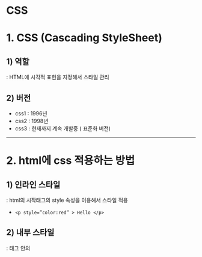 # CSS

# 1. CSS (Cascading StyleSheet)

## 1) 역할

: HTML에 시각적 표현을 지정해서 스타일 관리

## 2) 버전

- css1 : 1996년
- css2 : 1998년
- css3 : 현재까지 계속 개발중 ( 표준화 버전)

<hr>

# 2. html에 css 적용하는 방법

## 1) 인라인 스타일

: html의 시작태그의 style 속성을 이용해서 스타일 적용

- `<p style=”color:red” > Hello </p>`

## 2) 내부 스타일

: <head> 태그 안의 <style> 태그에서 css를 지정하는 방법

```html
<head>
	<style>
			p{
				color : red;
			}
	</style>
</head>		
```

- 태그 이름(전역), id값( #id ), class이름( .class )으로 특정 태그를 지정해서 css를 적용할 수 있다는 점

## 3) 외부 스타일

: html 파일 외부에 *.css 형식의 파일을 작성해 css 지정하는 방법으로, html에서 css 파일을 참조해서 사용한다.

- 같은 *.css 파일을 사용하는 여러 html 페이지는 맨 처음 요청한 페이지에서 다운로드 받아서 웹 브라우저 캐시 메모리에 저장된 *.css 파일을 재사용해서 참조한다.
- `<link rel=”stylesheet”  href=”test.css” >`

## 4) 우선순위

       인라인 스타일    >    내부 스타일    >     외부 스타일

<hr>

# 3. CSS 선수 내용

## 1) Cascading

: DOM 트리의 상위에서 정의한 스타일이 하위 요소로 전달되는 개념이다. 자식 요소 입장에서 여러 스타일이 중복 적용될 수도 있다. 하위에서 스타일 재정의로 해결 가능

## 2) 명시도 ( Specificity )

https://developer.mozilla.org/en-US/docs/Web/CSS/Specificity

:  선택자마다 우선순위가 있다. 같은 명시도를 가지면 나중에 정의한 선택자가 적용된다. 

- 우선순위  :   인라인   >   id   >   class, 속성명    >   태그
- !important
    - 권장하지 않음
    - 명시도의 우선순위를 다 무시하고 가장 최우선 순위를 가진다.
    - `color: red !important;`
- 선택자를 결합해서 구체적으로 지정할 수록 명시도가 올라간다.
    
    ```html
    <!DOCTYPE html>
    <html lang="en">
      <head>
        <title>명시도</title>
        <style>
          h1 {
            color: red;
          }
           /* blue가 적용됨 */
          #xxx > h1 {
            color: blue;
          }
        </style>
      </head>
      <body>
        <div id="xxx">
          <h1>Hello</h1>
        </div>
      </body>
    </html>
    ```
    
<hr>

# 4. 선택자

## 1) 전체 선택자

: * 로 html의 모든 요소들을 선택한다.

- 

## 2) 태그 선택자

: 태그명으로 표현한다. 

- 같은 태그인 요소들에 전체 적용된다.
- 명시도 : (0, 0, 1)
- `div {  color: blue; }`

## 3) id 선택자

: 태그에 id 속성을 지정하고, #id값 으로 표현한다. 

- 태그마다 유일한 id를 지정해서 요소들을 식별한다.
- 명시도 : (1, 0, 0)

## 4) class 선택자

: 태그의 class 속성을 지정하고, .class값 으로 표현한다. 한번에 여러값으로 class를 지정할 수 있고, 중복값도 가능하다.

- `<li class="select xxx">A3</li>`
- .xxx : 클래스명이 xxx인 태그를 찾음
- p.xxx : p태그이고 클래스명이 xxx인 태그를 찾음
- p .xxx : p태그 자식에서 클래스명이 xxx인 태그를 찾음
- 명시도 : (0, 1, 0)

## 5) 계층구조

### - 자식

- 부모태그  >  자식태그
    
    :  부모태그를 먼저 찾고, 부모 바로 아래의 자식태그를 찾는다. 
    
    - 자손이 아니라 자식까지만 찾아준다. ( 1레벨 )

### - 자손

- 부모태그  자식태그
    
    : 공백으로 자손을 표현한다.
    
    - 자손은 자식까지 포함한다. ( 2레벨 )]

### - 형제

- 선택자 + 형제태그
    
    : 인접한 바로 뒤 형제만 참조한다.
    
    - .xxx + p

### - 형제들 (sibilings)

- 선택자 ~ 형제태그
    
    : 인접한 요소 뒤의 모든 형제들을 참조한다.
    
    - .xxx ~ p

### - 속성

- 속성명으로 찾기
    
    : [속성명] , 태그[속성명]
    
    - a[href] { color : red; }

- 속성값으로 찾기
    
    : [속성명=”속성값”],  태그[속성명=”속성값”]
    
    - [class=”xxx”] { color : red; }

- 특정 속성값으로 시작하는 요소 찾기
    
    : [속성명 ^= ”속성값”],  태그[속성명 ^= ”속성값”]
    
    - a[href ^= ”https”]{ color : red; }

- 특정 속성값으로 끝나는 요소 찾기
    
    : [속성명 $= ”속성값”],  태그[속성명 $= ”속성값”]
    
    - a[href $= ”net”]{ color : red; }

- 특정값을 포함하는 요소 찾기
    
    : [속성명 *= ”속성값”],  태그[속성명 *= ”속성값”]
    
    - a[href *= ”www”]{ color : red; }


<hr>

# 5. 의사코드 ( pseudo code )

: html의 시멘틱 태그처럼 이름안에 기능이 내포되어 있는 선택자

## 1) 의사 클래스 ( pseudo class )

- :클래스명
    - :first-child

- a태그의 link 관련 의사 클래스
    
    방문전 (기본: blue)     :   a:link { color:red; }
    
    방문후 (기본: purple) :    a:visted { color:green; }
    
    마우스오버                 :    a:hover{ color:yellow; }     
    
    누르고 있을떄 (기본: red) : a:active{ color:blue; }\
    

- 자식 선택하는 의사 클래스 ( 지정된 선택자의 부모 기준)
    - :first-child : 태그의 부모를 찾고 그 부모의 첫번째 자식을 찾음 ( 위치상 첫번째 )
        - first-of-type() : 태그의 부모를 찾고 그 부모에서 태그 별 첫번째 자식을 찾음 ( 태그별 첫번째 )
    - :last-child :  태그의 부모를 찾고 그 부모의 마지막 자식을 찾음
    - :only-child :  태그의 부모를 찾고 그 부모의 유일한 자식을 찾음
        - :empty : 자식이 없는 태그를 참조
    - :nth-child(n) : n번째 자식을 찾음

- 사용자 입력 태그에서 사용하는 의사 클래스
    - :focus
        - input:focus { }
    - :blur
        - focus 반대
    - :checked
        - 체크박스 및 select 태그에서 값을 선택했을 때
    - :enabled / :disabled
        - 활성화 / 비활성화

## 2) 의사 요소 ( pseudo elements )

: 의사 클래스는 태그 전체에 스타일이 적용되고 의사 요소는 부분적으로 스타일이 적용된다.

- ::요소
    - ::first-line
        - 문단의 첫줄
        - `p::first-line {color: red;}`
    - ::first-letter
        - 텍스트의 첫글자
        - `p::first-letter { color: blue;}`
    
- 특정요소에 컨텐츠(문자열, image..) 삽입
    
    : 무조건 content 속성을 지정해야된다. 
    
    - ::before { content : 값 | url(’이미지경로’) }
    - *::after { content : 값 | url(’이미지경로’) }*

---

# 6. Box 모델

## 1) 개요

: css(html)에서 모든 요소는 box로 관리한다.

## 2) 구성요소
![image](https://github.com/user-attachments/assets/02ccdfdd-22f2-4dbe-95f9-4186781e90d2)
### - content

: 실질적 내용 ( 텍스트, 이미지, .. )

### - padding

: 패딩은 content의 안쪽 여백 (top, bottom, left, right)

### - border

: 보더는 content를 감싸는 테두리 ( 색상, 굵기, 여부, 선의종류 )

### - margin

: 마진은 content 비낕쪽 여백 (top, bottom, left, right)

- body에 기본적으로 margin : 8px 로 되어 있음.

## 3) 블럭레벨 vs 인라인레벨

1. 블럭레벨
    - 웹 브라우저의 전체 너비를 차지하기에, 다음 요소는 새로운 라인에 추가된다.
    - 크롬 브라우저의 개발자도구(f12)로 확인하면 width와 height값을 확인할 수 있다.
    - 명시적으로 width, height를 지정할 수 있다.
2. 인라인레벨
    - 자신의 content 크기만큼 너비를 차지하기에, 다음 요소는 5같은 라인에 추가된다.
    - 크롬 브라우저의 개발자도구(f12)로 확인하면 width와 height가 auto로 보인다.
    - width와 height를 명시적으로 지정해도 적용되지 않는다.

## 4) width 와 height

: Box 모델에서의 content의 너비와 높이를 의미한다.

- 문법
    
    : width | height : 절대값(px)
    
      width | height : 상대값(%, rem)
    
    - 상대값은 부모의 너비, 높이를 기준으로 한다.
    - 1rem(1em) = 16px
    - position 속성에 따라 기준이 달라질 수 있다.

---

# 7. box-sizing 속성

: 요소의 너비와 높이를 계산하는 방식이다.

## content-box

- 기본(디폴트) 속성
- padding, border 의 값이 지정된 width와 height에 추가되어 실제 박스 크기가  설정된다.
- 따라서 실제 너비와 높이는 지정한 값보다 커질 수 도 있다.
    - 최종 width = 지정한 width + padding + border

## border-box

- 지정한 width와 height는 고정되고, 그 안에서 padding과 border가 포함되어 그려진다.
- 패딩과 보더를 지정해도 박스 크기는 고정되기에 박스 크기가 변경될 위험성이 없다.

---

# 8. margin

## 1) 기능

: **요소(content)의 테두리(border) 바깥쪽 여백**을 제어한다 .

- px와 % 지정 가능

## 2) 문법

- 개별적으로 4개 위치 지정
    
    `margin-top : 10px, margin-right : 10px, margin-bottom : 10px, margin-left : 10px`
    
- 축약 표현
    - 개별위치 4개 모두 지정
        
        `margin : 10px 10px 10px 10px /* (top right bottom left */`
        
    - 개별위치 3개 지정
        
        `margin : 10px 10px 10px /* top right|left bottom */`
        
    - 개별위치 2개 지정
        
        `margin : 10px 10px  /*(top|bottom right|left*/` 
        
    - 1개 지정
        
        `margin : 10px  /*(top|bottom|right|left*/` 
        

## 3) margin의 상쇄

: **인접한 box의 margin은** 서로 겹쳐질 수 있는데 이때 하나로 합쳐서 margin이 만들어지는 것이 아니고 **큰 크기의 margin으로 대체된다.**

```
      width: 100px;
      margin: auto;
      background-color: red;
```

```css
 #x1 {
      margin: 20px 10px;
    }
 #x2 {
      margin: 50px 10px;
    }
```

- x1과 x1 사이의 마진은 70px가 아니라 50px이다.

## 4) 중앙정렬 ( 수평으로 가운데 정렬 )

: `margin: auto;`

- 반드시 **블럭레벨**이면서 **width 값을 가져야** 적용이 된다.

---

# 9. Padding

## 1) 기능

: **요소(content) 내용과 테두리(border) 사이의 여백**을 제어한다.

## 2) 문법

- 개별적으로 4개 위치 지정
    
    `padding-top : 10px, padding-right : 10px, padding-bottom : 10px, padding-left : 10px`
    
- 축약 표현
    - 개별위치 4개 모두 지정
        
        `padding: 10px 10px 10px 10px /* (top right bottom left */`
        
    - 개별위치 3개 지정
        
        `padding: 10px 10px 10px /* top right|left bottom */`
        
    - 개별위치 2개 지정
        
        `padding: 10px 10px  /*(top|bottom right|left*/` 
        
    - 1개 지정
        
        `padding: 10px  /*(top|bottom|right|left*/` 
        
---

# 10. border ( 테두리 )

## 1) 기능

: margin과 padding 사이의 테두리

- 3가지 속성을 이용해서 스타일 지정이 가능하다.
    
    - width : border 두께
    
    - style : border 스타일 ( 실선, 점선, .. )
    
    - color : border 색상
    

## 2) 문법1 - 개별

- width
    
    `border-top-width : 5px`
    
- style
    
    `border-top-style : soild | dotted | dashed..`
    
- color
    
    `border-color : red;`
    

## 3) 문법2 - 개별 축약 지정

- width
    
    `border-width: top right bottom left` 
    
    `border-width: top right|left bottom` 
    
    `border-width: top|bottom`  
    
    `right|left` 
    
    `border-width: top|right|bottom|left` 
    
- style
    
    `border-style : top right bottom left` 
    
    `border-style : top right|left bottom` 
    
    `border-style : top|bottom  right|left` 
    
    `border-style : top|right|bottom|left` 
    
- color
    
    `border-color : red`
    
    `border-color: blue yellow red purple;`
    

## 4) 문법 - width + style + color

- `border: width style color;`

## 5) border-radius 속성

: box의 boder를 둥글게 설정할 떄 사용하는 속성으로, 값이 클수록 동글해진다.

- `border-radius : 50%  // 원`
- `border-radius : 10px`

---

# 11. 요소배치

## 1)  display

- display : block           :   블럭 레벨로 배치
- display : inline           :   인라인 레벨로 배치
- display:  inline-block :   인라인-블럭 레벨 ( 인라인레벨 + width + height)
- diplay : none              :   화면 레더링 방지, 영역유지 안됨

## 2) position

: position의 top, right, bottom, left 속성을 이용해서 요소의 실제 위치를 바꿀 수 있다.

- **position : static (기본)**
    - 블럭레벨은 세로 배치, 인라인 레벨은 가로 배치, left와 top이 8px 마진을 가진다.
    - **top, right, bottom, left 속성을 지정해도 적용되지 않는다**. 따라서 static이 아닌 다른 값으로 지정해야 4가지 속성을 사용할 수 있다.
    
    ```css
    /***top, right, bottom, left 속성을 지정해도 적용되지 않는다***/
    position: static;
    top: 300px;
    left: 300px;
    ```
    
- **position : relative**
    - 기준 위치는 ‘positon : static’ 일 때의 위치
    - **top, right, bottom, left 속성을 지정할 수 있다.**
- **position : absolute**
    - 부모 요소와 같이 사용된다.
    - 기준 위치는 부모요소이다.
        - **부모가 position:relative**   :  자식 요소 기준은 부모가 된다.
        - 부모에 positon 속성 X ( position : static )  : 자식 요소 기준은 뷰포트( 웹 브라우저)가 된다.
- **position : fixed**
    - **기준은 웹브라우저 화면( 뷰포트 : viewport ) 이다.**
    - **top, right, bottom, left 속성을 지정할 수 있다.**
    - **스크롤 해도 위치가 고정**된다.
- position : sticky
    - 최근에 추가된 기능, 지원여부를 확인해야 한다
        - https://caniuse.com/
    - 평시에는 static 으로 동작되고 특정 임계값을 만나면 fixed 로 동작
        
        ```css
        /*top이 40px이 되면 fixed 됨.*/
        positon : sticky;
        top : 40px; 
        ```
        

## 3) z-index

: z축으로 요소를 배치할 수 있도록 하는 속성으로, 요소들이 겹쳐보이지 않도록 할 떄 주로 사용한다.

- position : fixed  absolute 속성으로 요소가 겹쳐 보이는 경우가 생긴다.

## 1) 문법

- z-index : auto | 값
    - 디폴트는 auto이고 0을 준 것과 동일하다.
    - 값이 작을수록 밑에 배치된다.
        - 아래에 있는 요소를 위로 배치하고 샆으면 위 요소의 z-index보다 크게 값을 지정하면 된다.
        

---

# 12. 배경

## 1) 배경색

- `background-color: 색상`

## 2) 배경 이미지

- `backgorund-image : url(”경로”)`
- x축 및 y축으로 반복적으로 이미지가 출력된다.
- 배경색과 같이 사용가능

## 3) 배경 이미지 반복 제어

- `background-repeat : repeat-x | repeate-y | repeat(디폴트) | no-repeat`

## 4) 배경 이미지 크기

 `background-size : auto(기본값) | px | contain | cover`

- background-size : 30px 50px (너비, 높이)
- **background-size : contain**
    - 이미지를 보여주는 **컨테이너 사이즈에 맞춰서** 보여준다. 화면을 작게하거나 크게하면 컨테이너 사이즈에 맞춰서 자동적으로 조절된다.  단 일정 크기에서만 움직인다.
    - **이미지 전체를 확인**할 수 있다.
- **background-size : cover**
    - **이미지 비율**을 관리하기에 이미지 **전체가 바로 나오지 않을 수 있다.**
    - 화면이 커지면 비례해서 이미지가 커져서  잘려보이거나 화면이 작아지면 일정 부분까지 작아져서 잘려보일 수 있다.

## 5) 배경 이미지 위치

- `background-position : x축( px | % );`
- `background-position : x축( px | % )  y축( px | % );`
- `background-position : bottom 10px  right 20px;`
    - top, right, bottom, left 지정가능하다.

## 6) 배경 이미지 스크롤 여부

- `backgrond-attachment : scroll(기본) | fixed`

---

# 13. 크기단위 (unit)

## 1) 단위 종류

- px   (c, inch)
- %
- rem (em)
- vw ,vh

## 2) 적용 css 속성

- width/height        : %, vw, vh
- font-size               :  rem
- margin/padding   :  %,  rem
- border                  :  px
- position (top/right/bottom/left)  :  %

## 3) 단위 종류 2가지

### 절대 단위

: px만 사용하기로 한다.

### 상대 단위

- **%**
    - 기본적으로 부모 기준이고, position에 따라 기준이 달라진다.
        - position : static     : top/right/bottom/left 지정 불가
        - position : relative   : top/right/bottom/left  지정 가능, 기준은 static으로 지정했을 때의 기본 문서대열
        - position : fixed        : top/right/bottom/left  지정 가능, 기준은 뷰포트
        - position : absolute   : top/right/bottom/left 지정 가능, 부모가 relative로 지정되었으면 기준은 부모고 아닌 경우는 뷰포트 이다.
    - max - width 속성
        - % 를 사용하면 화면크기가 커짐에 따라 이미지가 계속 커질 수도 있다.
- **vw, vh**  (  vw: viewport width,    vh: viewport height )
    - 기준은 뷰포트
    - 사용하지 않는 경우
        
        ```css
        <div>
        	<h1>  <== position: fixed;  width:50%
        ```
        
    - 사용하는 경우
        
        ```css
        <div>
        	<h1>  <==  width:50vw
        ```
        
- **rem (em)**
    - 글꼴에서 주로 사용
    - 1rem(1em) = 16px  ( 16px는 웹 브라우저에 설정된 기본글꼴크기)
    - em
        - 부모요소의 em값을 상속해서 글꼴크기가 정해진다.
    - rem ( root em )
        - root인 html(body)를 상속해서 글꼴크기가 정해진다.


---

# 14. 색상

## 1) 영단어 표기

- color : red | blue | yellow …

## 2) 16진수 ( 0 ~ 15 )

- #RRGGBB  (6비트),   #RGB  (3비트)
- #FFFFFF  (흰색)
- #000000 (검정)

## 3) 10진수 ( 0 ~ 255 ) + rgb (r,g,b)

- rgb(0~255, 0~255, 0~255)
- rgb(225,255,255) : 흰색
- rgb(0,0,0) : 검정색

## 4) 투명도 (alpha)

- rgb(0~255, 0~255, 0~255, 0~1)
- 0: 완전투명, 1 : 완전불투명
- 예 > color : rgba(0, 0, 0, 0.00-004)

```css
    #x1 {
      color: red;
    }
    #x2 {
      color: #019201;
    }
    #x3 {
      color: rgb(22, 21, 100);
    }
    #x4 {
      color: rgba(23, 55, 200, 0.1);
    }
```


---

# 15. visibility  속성

: 요소를 보이거나 안 보이게 설정 할 수 있다.

- visibility  : visibile(기본)
    
                   : hidden     ⇒  요소가 안보이게  
    
              : collapse   ⇒  <table>을 안보이게
    
- hidden은 요소가 안 보이더라도 영역유지 O
- collapse는 <table> 렌더링을 방지 ( 안보이게 )하고, 영역유지 X
- display: none도 영역유지 X


---

# 16. 투명도 (opacity) 속성

: 요소의 투명도를 제어하는 속성이다.

- opacity :  0 ~ 1 값
    - 0 : 완전투명
    - 1 : 완전불투명


---

# 17. 글꼴(font)

## 1) font-style

- font-style : normal | italic | …

## 2) font-weight

- font-weight : bold | bolder | lighter |100 ~ 900

## 3) font-size

- font-size : rem | px

## 4) font-family

- font-family : 값1, 값2, 값3, …
- 값 종류 3가지
    - generic family
        
        : 실제 글꼴들의 카데고리로서 글꼴들이 가지는 특별한 주요 특징들을 가진다
        
        - serif, sans-serif, monospace(고정폭), ….
    - font family
        
        : generic family에 속하는 실제 글꼴을 의미한다.
        
        - serif : Times New Roman, Geogia
        - sans-serif : consolas

- 크롬 브라우저에서 글꼴 확인 방법
    
    : 설정 > 모양 > 글꼴 맞춤 설정에 가면 아래와 같이 설정되어 있다.
    
    **표준 글꼴 : Malgun Gothic**   <=  font family 
    
    Serif: Batang                         <=  generic family 
    
    Sans-serif : Malgun Gothic   <=  generic family 
    

- 웹 브라우저가 글꼴을 결정하는 방법 2가지
    - font-family 속성을 명시적으로 지정하지  않는 경우
        
        : 웹 브라우저에서 기본으로 설정된 글꼴을 이용해서 렌더링 된다. 따라서 표준 글꼴 ( Malgun Gothic)으로 렌더링 
        
    
    - font-family 속성을 명시적으로 지정하지  않는 경우
        - generic family 만 지정한 경우
            
            ```css
             font-family: serif;
                 /* serif 카테고리에서 기본으로 설정된 폰트를 사용한다 */
                }
            ```
            
        - font family 지정한 경우
            
            ```html
                  font-family:'Times New Roman', Times, serif
                  /* serif카데고리의 폰트들을 사용한다. */
                  /* 'Times New Roman'이 있으면 이걸 사용하고, 없으면 'Times'사용한다는 의미*/
            ```
            

## 5) 축약 표현

- `font: italic bold 2rem 'Times New Roman', Georgia, sans-serif;`


---

# 18. 구글폰트

https://fonts.google.com/

- 웹 폰트라고 부른다.
- 로컬에 글꼴이 없어도 링크를 통해 가져와 사용할 수 있다.
- [구글 폰트](https://fonts.google.com/) > 원하는 폰트 선택 > Get Font 클릭 > Get embed code > 복사해서 사용


---

# 19. text 관련 속성

## 1) color : 색상

- `color : 값;`

## 2) text-align :  수평 정렬

- `text-align : center | left | right | justify (양쪽)`

## 3) text-decoration : 밑줄 및 취소선

- `text-decoration : underline | overline | line-through (취소선)`

## 4) text-indent  : 첫 라인 들여쓰기

- `text-indent : 10px;`

## 5) line-height : 줄 간격

- `line-height: 2;`
- font-size : 16px 값에 비례해서 적용

  ---
  # 20. Flex Box 모델

## 1) 개념

: Flex Box를 이용하면 **매우 쉽게 레이아웃 및 수직/수평 정렬, 요소 순서(ordering), 동적 사이징이 가능**하다.

## 2) 구성요소 2가지

- 부모(flex Container)와 부모안의 자식요소(flex item)로 구성된다. flex를 사용하기 위해서는 반드시 **부모 컨테이너**가 필요하고, 부모에 flex를 지정하면 **자식요소에 영향을 주는 것**이다.
1. **flex Container**
    - **`display : flex;`**
    - 정렬의 **기본 배치는 가로 정렬**이다. **flex-direction 속성**으로 변경 가능하다.
        - **`flex-direction: column;`  : 세로 정렬**
            - 세로 정렬시 자식의 width 중 가장 큰 width 기준으로 맞춰진다.
        - **`flex-direction: row;` : 가로 정렬**
            - 가로 정렬시 자식요소 중 가장 큰 height를 기준으로 맞춰진다.
2. **flex item**
    - item의 부모 Container에서 **display:flex** 를 지정해 정렬되는 요소를 의미한다.
    - **order, align-self, flow-grow** 속성을 지정할 수 있다.

## 3) Flex Box 속성 ( Container )

### flex-direction

: flex  정렬 기준을 변경할 수 있다.

- **`flex-direction: column;`  : 세로 정렬**
- **`flex-direction: row;` : 가로 정렬**
- **`flex-direction: row-reverse;` : 가로 반대로 ( 오 → 왼)**
- **`flex-direction: column-reverse;` : 세로 반대로 ( 아래 → 위 )**

### flex-wrap

: 화면 크기를 줄였을 떄 **item이 다음줄로 넘겨가도록** 하는 속성

- `flex-wrap: wrap;`
- `flex-wrap:nowrap;` ( 디폴트 )
- `flex-wrap:wrap-reverse;` : 하단 기준으로 wrap

### flex-flow

:flex-direction과 flex-wrap 한번에 표현하는 속성

- `flex-flow : row warp;`

### justify-content

: **주축에 대한 정렬** 

- `justify-content : center | flex-start | flex-end | space-around | space-between | space-evenly`
    - center
    - flex-start
    - flex-end
    - space-around
    - space-between
    - space-evenly
    

### align-items

: **교차축에 대한 정렬**

- align-items: center | flex-start| flex-end | stretch(기본) | baseline
    - stretch : item을 늘려서 컨테이너에 꽉 채운다. ( width나 height )
    - center : 원래 값을 가지고 중앙정렬
    - flex-start : 요소의 위쪽 테두리를 맞춰서 정렬
    - flex-end : 요소의 아래 테두리에 맞줘서 정렬
    - baseline :item 안의 content의 위치에 맞춰서 정렬

### align-content

: justify-content와 align-items 합성 기능

- wrap 항목에서만 적용된다.
- `align-content: center | flex-start | flex-end | stretch(기본) | space-around | space-between | space-evenly`

## 4) Flex Box 속성 (item)

### order

: 기본적으로는 코드에 명시된 순서로 표현되지만 **order 속성을 사용하면 순서를 변경할 수 있다.**

- `order : 0; ( 0이 기본값 )`
- -1(앞)  0 (기본)  1(뒤)

### align-self

: Container에서 설정된 **align-items 속성을 재정의**할 수 있다.

- `align-self : center | flex-start | flex-end | stretch(기본) | baseline`

### flow-grow

: 화면을 크게할 때 **item이 커지는 비율을 관리**하는 방법

- flow-grow : 0 (0이 기본값)
- 예 >
    - `flow-grow : 1` 로 지정하면 flow-grow : 0인 요소들은 자신의 너비만큼 차지하고, 나머지 영역을 flow-grow:1이 차지한다.
    - `flow-grow : 1` , `flow-grow : 3` 로 지정하면 flow-grow : 0 인 요소들은 자신의 너비만큼 차지하고, 나머지를 **flow-grow : 1 은 1/4를 차지, flow-grow : 3 은 3/4를 차지**한다.

### flow-shrink

: 화면을 작게할 떄 **item의 작아지는 비율을 관리**하는 방법

- flow-shrink : 1 (1이 기본값)
- flow-shrink : 0  ⇒ 크기변경이 안 됨

### flow-basis

: item의 기본 크기 설정 용도로, **기존에 지정한 width, height를 flex-basis 지정값으로 덮어쓴다.**

- flex-basis : auto | px | %

- 동작방식

- 주축이 row인 경우 ( width 고려)
    
    flex-basis : auto   ⇒ 기존의 width를 사용
    
    flex-basis: 100px  ⇒ 기존 width : 50px 가 아니라 100px를 사용
    
- 주축이 column 인 경우 ( height 고려)
    
    flex-basis : auto     ⇒ 기존의 height 를 사용
    
    flex-basis: 100px    ⇒ 기존 height : 50px 가 아니라 100px를 사용
    

---

# 21. Grid 모델

: **grid는 2차원인 행/열 같이 제어가 가능**하다.

## 2) 구성요소 2가지

: 반드시 부모에 display:grid 를 지정해야 한다. 실행결과는 행으로 추가된다. ( 세로나열 )

- Grid Container
- Grid item

## 3) Grid 속성 (Container)

### grid-auto-flow

- item 배치
- `grid-auto-flow : row(기본) | column;`

### grid-template-columns

- 열을 생성
- `grid-template-columns : 값1 값2 값3 값4`
    - 예 > `grid-template-columns : 20px 20px 20px 20px`
    - `grid-template-columns : repeat(4, 20px)`
    - `grid-template-columns : 20px 30px 1fr 2fr`
        - fr : fraction이고 나머지 여백을 비율로 계산

### grid-template-rows

- 행을 생성
- `grid-template-rows : 값1 값2 값3`
    - 예 > `grid-template-rows: 130px 240px 125px 200px;`
    - `grid-template-rows: 25% 25% 250px auto;`

### 행/열 만들기

```html
      grid-template-rows: 120px 1fr 250px;
      grid-template-columns: 1fr 2fr;
```

### item 간 gap 지정

- `row-gap: 10px;`       : 행 간격
- `column-gap: 10px;`  : 열 간격
- `gap: 10px 10px;`      : 행/열 간격

### 정렬

- 셀 안에서의 item 정렬
    - x축 정렬 : **`justify-items** : center | flex-start …`
    - y축 정렬 : **`align-items** : center | flex-start …`

- container 정렬
    - x축 정렬 : **`justify-content** : center | flex-start …`
    - y축 정렬 : **`align-content** : center | flex-start …`

## 4) Grid 속성 (item)

### 셀 안에서의 item 정렬 재정의

- x축 정렬 : **`justify-self**: center | flex-start …`
- y축 정렬 : **`align-self**: center | flex-start …`

### item을 원하는 위치에 정렬 - 위치 번호 이용

- `grid-column-start: 시작값(번호);`
- `grid-column-end: 값(번호);`
    - `grid-column: 시작값(번호)/값(번호);`  :  축약 표현
- `grid-row-start: 시작값(번호);`
- `grid-row-end: 값(번호);`
    - `grid-row: 시작값(번호)/값(번호);`  :  축약 표현

### item을 원하는 위치에 정렬 - 갯수 이용

- `grid-column-start: 값;`
- `grid-column-end: span n(갯수) ;`
    - `grid-column: 값/span n(갯수);`  :  축약 표현
- `grid-row-start: 값;`
- `grid-row-end: span n(갯수);`
    - `grid-row: 값/span n(갯수);`  :  축약 표현

### item을 원하는 위치에 정렬 - 셀 이름 이용

![image (1)](https://github.com/user-attachments/assets/09a1141d-f85b-4506-aedb-d59ba824950e)


```css
container {
		 grid-template-areas:
        "header header header1 header2"
        "main1 main main main"
        "footer footer footer4 footer4";
}
.item-1 {
      background: red;
      grid-area: main1; /*main1 위치에 정렬*/
    }
    
.item-2 {
      background: blue;
      grid-area: main; /*main 위치에 정렬 == 3개의 셀*/
    }
```

---

# 22. media 쿼리

: 반응형 웹을 구축할 때 사용하는 방법

### *반응형 웹

: 현재 대부분 모바일 기기를 사용하기애 개발자는 하나의 웹 페이지를 일반 PC에서도 잘 보여주고 모바일 기기에서도 잘 보여질 수 있도록 구축해야된다. 이떄 반응형 웹을 사용한다.

- 방법1 : 디바이스마다 html을 따로 만듦
- 방법2 : 하나의 html을 만들어서 **화면의 크기에 따라 레이아웃을 변경시키는 방법**. 이것이 **반응형 웹**이고 **media 쿼리를 이용**해서 구축할 수 있다.

### 문법
```css
/* 화면이 700px보다 같거나 작을떄의 css */
@media screen (max-width : 700px) {
				...
}
```
```css
 body {
      background-color: yellow;
    }

 @media screen and (max-width: 700px) {
      body {
        background-color: tomato;
      }
    }
 `` 
